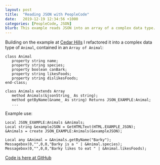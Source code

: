 ```yaml
---
layout: post
title:  "Reading JSON with PeopleCode"
date:   2019-12-19 12:34:56 +1000
categories: [PeopleCode, JSON]
blurb: This example reads JSON into an array of a complex data type.
---
```


Building on the example at [Cedar Hills](https://www.cedarhillsgroup.com/knowledge-base/kbarticles/JSON-parsing-using-peopleTools/) 
I refactored it into a complex data type of ```Animal```, contained in an ```Array of Animal```:

```
class Animal
   property string name;
   property string species;
   property boolean canBark;
   property string likesFoods;
   property string dislikesFoods;
end-class;

class Animals extends Array
   method Animals(&jsonString_ As string);
   method getByName(&name_ As string) Returns JSON_EXAMPLE:Animal;
   ...
```

Example use:

```
Local JSON_EXAMPLE:Animals &Animals;
Local string &exampleJSON = GetHTMLText(HTML.EXAMPLE_JSON);
&Animals = create JSON_EXAMPLE:Animals(&exampleJSON);

Local any &Animal = &Animals.getByName("Barky");
Messagebox(0,"",0,0,"Barky is a " | &Animal.species);
Messagebox(0,"",0,0,"Barky likes to eat " | &Animal.likesFoods);
```

[Code is here at GitHub](https://github.com/evlPanda/JSON-Example)
